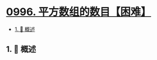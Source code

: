 # [0996. 平方数组的数目【困难】](https://github.com/tnotesjs/TNotes.leetcode/tree/main/notes/0996.%20%E5%B9%B3%E6%96%B9%E6%95%B0%E7%BB%84%E7%9A%84%E6%95%B0%E7%9B%AE%E3%80%90%E5%9B%B0%E9%9A%BE%E3%80%91)

<!-- region:toc -->

- [1. 📝 概述](#1--概述)

<!-- endregion:toc -->

## 1. 📝 概述
